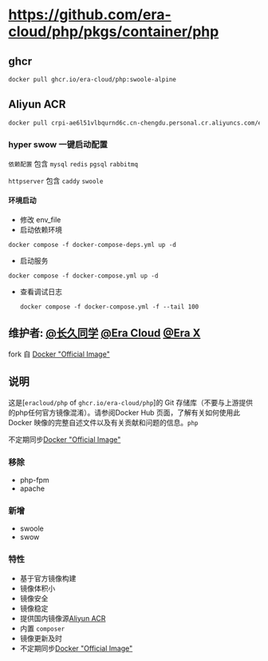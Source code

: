 # https://github.com/era-cloud/php/pkgs/container/php

## ghcr
```sh
docker pull ghcr.io/era-cloud/php:swoole-alpine
```

## Aliyun ACR
```sh
docker pull crpi-ae6l51vlbqurnd6c.cn-chengdu.personal.cr.aliyuncs.com/eracloud/php:version-tag
```

### hyper swow 一键启动配置

`依赖配置` 包含 `mysql` `redis` `pgsql` `rabbitmq`

`httpserver` 包含  `caddy` `swoole`

#### 环境启动
 - 修改 env_file
 - 启动依赖环境
  
  ```shell
  docker compose -f docker-compose-deps.yml up -d
  ```

 - 启动服务
  ```shell
  docker compose -f docker-compose.yml up -d
  ```

- 查看调试日志
  ```shell
  docker compose -f docker-compose.yml -f --tail 100
  ```

## 维护者: [@长久同学](https://github.com/littlezo/php) [@Era Cloud](https://github.com/era-cloud/php) [@Era X](https://github.com/meta-era/php)

fork 自 [Docker "Official Image"](https://github.com/docker-library/php) 

## 说明
这是[`eracloud/php` of `ghcr.io/era-cloud/php`]的 Git 存储库（不要与上游提供的php任何官方镜像混淆）。请参阅Docker Hub 页面，了解有关如何使用此 Docker 映像的完整自述文件以及有关贡献和问题的信息。`php`

不定期同步[Docker "Official Image"](https://github.com/docker-library/php)

### 移除
  - php-fpm
  - apache
  
### 新增
  - swoole
  - swow
 
### 特性
  - 基于官方镜像构建
  - 镜像体积小
  - 镜像安全
  - 镜像稳定
  - 提供国内镜像源[Aliyun ACR](https://cr.console.aliyun.com/cn-beijing/instances/repositories)
  - 内置 `composer`
  - 镜像更新及时
  - 不定期同步[Docker "Official Image"](https://github.com/docker-library/php)

